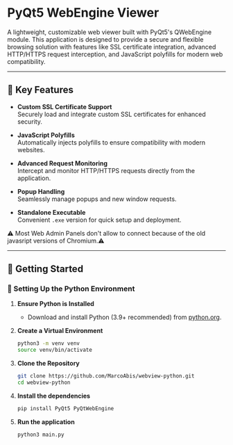 # PyQt5 WebEngine Viewer

A lightweight, customizable web viewer built with PyQt5's QWebEngine module. 
This application is designed to provide a secure and flexible browsing solution with features like SSL certificate integration, advanced HTTP/HTTPS request interception, and JavaScript polyfills for modern web compatibility.  

---

## 🔑 Key Features

- **Custom SSL Certificate Support**  
  Securely load and integrate custom SSL certificates for enhanced security.   

- **JavaScript Polyfills**  
  Automatically injects polyfills to ensure compatibility with modern websites. <br>

- **Advanced Request Monitoring**  
  Intercept and monitor HTTP/HTTPS requests directly from the application.   

- **Popup Handling**  
  Seamlessly manage popups and new window requests.   

- **Standalone Executable**  
  Convenient `.exe` version for quick setup and deployment.   

⚠️ Most Web Admin Panels don't allow to connect because of the old javasript versions of Chromium.⚠️

---

## 🚀 Getting Started

### 🐍 Setting Up the Python Environment  

1. **Ensure Python is Installed**  
   - Download and install Python (3.9+ recommended) from [python.org](https://www.python.org).  

2. **Create a Virtual Environment**  
   ```bash
   python3 -m venv venv
   source venv/bin/activate

1. **Clone the Repository**  
   ```bash
   git clone https://github.com/MarcoAbis/webview-python.git
   cd webview-python
   
2. **Install the dependencies**
   ```bash
   pip install PyQt5 PyQtWebEngine
   
3. **Run the application**
   ```bash
   python3 main.py
